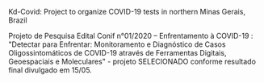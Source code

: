 Kd-Covid:  Project to organize COVID-19 tests in northern Minas Gerais, Brazil

Projeto de Pesquisa Edital Conif n°01/2020 – Enfrentamento à COVID-19 : "Detectar para Enfrentar: Monitoramento e Diagnóstico de Casos Oligossintomáticos de COVID-19 através de Ferramentas Digitais, Geoespaciais e Moleculares" - projeto SELECIONADO conforme resultado final divulgado em 15/05.
